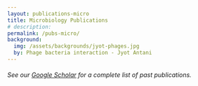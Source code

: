 ```yaml
---
layout: publications-micro
title: Microbiology Publications
# description: 
permalink: /pubs-micro/
background:
  img: /assets/backgrounds/jyot-phages.jpg
  by: Phage bacteria interaction - Jyot Antani
---
```


###### See our [Google Scholar](https://scholar.google.com/citations?user=k93FQp4AAAAJ&hl=en) for a complete list of past publications.


